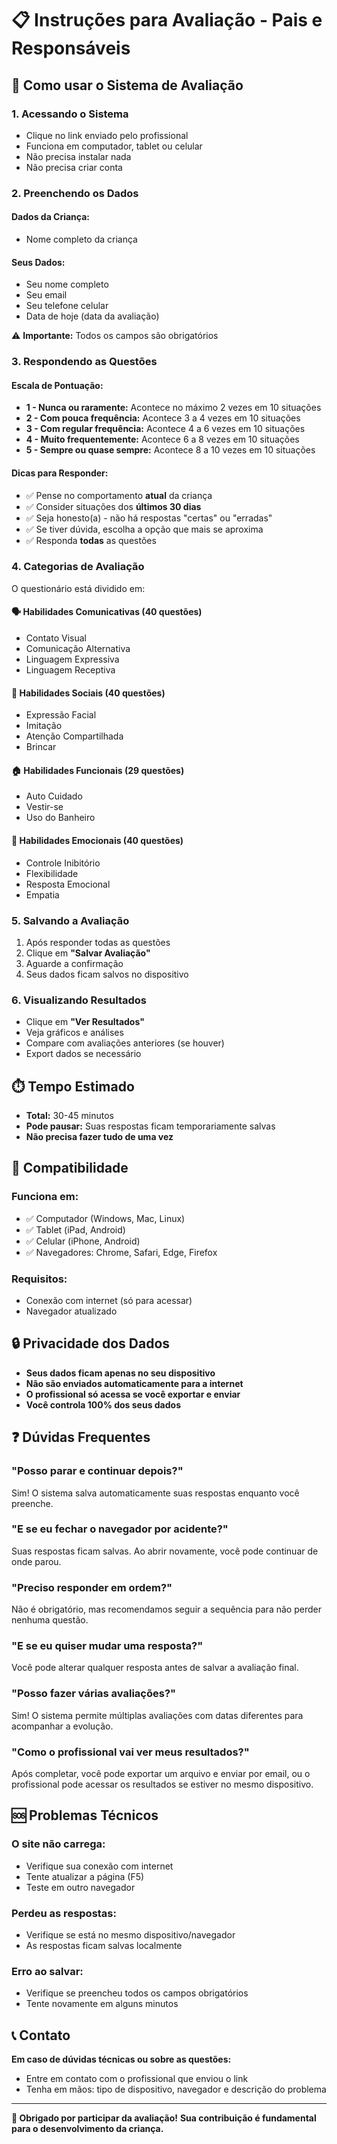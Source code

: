 # 📋 Instruções para Avaliação - Pais e Responsáveis

## 🎯 Como usar o Sistema de Avaliação

### **1. Acessando o Sistema**
- Clique no link enviado pelo profissional
- Funciona em computador, tablet ou celular
- Não precisa instalar nada
- Não precisa criar conta

### **2. Preenchendo os Dados**

#### **Dados da Criança:**
- Nome completo da criança

#### **Seus Dados:**
- Seu nome completo
- Seu email
- Seu telefone celular
- Data de hoje (data da avaliação)

⚠️ **Importante:** Todos os campos são obrigatórios

### **3. Respondendo as Questões**

#### **Escala de Pontuação:**
- **1 - Nunca ou raramente:** Acontece no máximo 2 vezes em 10 situações
- **2 - Com pouca frequência:** Acontece 3 a 4 vezes em 10 situações  
- **3 - Com regular frequência:** Acontece 4 a 6 vezes em 10 situações
- **4 - Muito frequentemente:** Acontece 6 a 8 vezes em 10 situações
- **5 - Sempre ou quase sempre:** Acontece 8 a 10 vezes em 10 situações

#### **Dicas para Responder:**
- ✅ Pense no comportamento **atual** da criança
- ✅ Consider situações dos **últimos 30 dias**
- ✅ Seja honesto(a) - não há respostas "certas" ou "erradas"
- ✅ Se tiver dúvida, escolha a opção que mais se aproxima
- ✅ Responda **todas** as questões

### **4. Categorias de Avaliação**

O questionário está dividido em:

#### **🗣️ Habilidades Comunicativas (40 questões)**
- Contato Visual
- Comunicação Alternativa  
- Linguagem Expressiva
- Linguagem Receptiva

#### **👥 Habilidades Sociais (40 questões)**
- Expressão Facial
- Imitação
- Atenção Compartilhada
- Brincar

#### **🏠 Habilidades Funcionais (29 questões)**
- Auto Cuidado
- Vestir-se
- Uso do Banheiro

#### **💭 Habilidades Emocionais (40 questões)**
- Controle Inibitório
- Flexibilidade
- Resposta Emocional
- Empatia

### **5. Salvando a Avaliação**

1. Após responder todas as questões
2. Clique em **"Salvar Avaliação"**
3. Aguarde a confirmação
4. Seus dados ficam salvos no dispositivo

### **6. Visualizando Resultados**

- Clique em **"Ver Resultados"**
- Veja gráficos e análises
- Compare com avaliações anteriores (se houver)
- Export dados se necessário

## ⏱️ Tempo Estimado

- **Total:** 30-45 minutos
- **Pode pausar:** Suas respostas ficam temporariamente salvas
- **Não precisa fazer tudo de uma vez**

## 📱 Compatibilidade

### **Funciona em:**
- ✅ Computador (Windows, Mac, Linux)
- ✅ Tablet (iPad, Android)
- ✅ Celular (iPhone, Android)
- ✅ Navegadores: Chrome, Safari, Edge, Firefox

### **Requisitos:**
- Conexão com internet (só para acessar)
- Navegador atualizado

## 🔒 Privacidade dos Dados

- **Seus dados ficam apenas no seu dispositivo**
- **Não são enviados automaticamente para a internet**
- **O profissional só acessa se você exportar e enviar**
- **Você controla 100% dos seus dados**

## ❓ Dúvidas Frequentes

### **"Posso parar e continuar depois?"**
Sim! O sistema salva automaticamente suas respostas enquanto você preenche.

### **"E se eu fechar o navegador por acidente?"**
Suas respostas ficam salvas. Ao abrir novamente, você pode continuar de onde parou.

### **"Preciso responder em ordem?"**
Não é obrigatório, mas recomendamos seguir a sequência para não perder nenhuma questão.

### **"E se eu quiser mudar uma resposta?"**
Você pode alterar qualquer resposta antes de salvar a avaliação final.

### **"Posso fazer várias avaliações?"**
Sim! O sistema permite múltiplas avaliações com datas diferentes para acompanhar a evolução.

### **"Como o profissional vai ver meus resultados?"**
Após completar, você pode exportar um arquivo e enviar por email, ou o profissional pode acessar os resultados se estiver no mesmo dispositivo.

## 🆘 Problemas Técnicos

### **O site não carrega:**
- Verifique sua conexão com internet
- Tente atualizar a página (F5)
- Teste em outro navegador

### **Perdeu as respostas:**
- Verifique se está no mesmo dispositivo/navegador
- As respostas ficam salvas localmente

### **Erro ao salvar:**
- Verifique se preencheu todos os campos obrigatórios
- Tente novamente em alguns minutos

## 📞 Contato

**Em caso de dúvidas técnicas ou sobre as questões:**
- Entre em contato com o profissional que enviou o link
- Tenha em mãos: tipo de dispositivo, navegador e descrição do problema

---

**💙 Obrigado por participar da avaliação!**
**Sua contribuição é fundamental para o desenvolvimento da criança.**